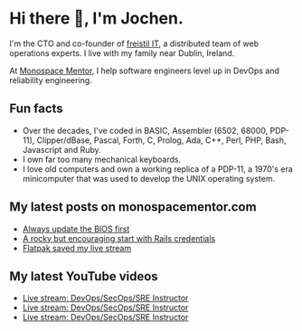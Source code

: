 # Hi there 👋, I'm Jochen.

I'm the CTO and co-founder of [freistil IT](https://www.freistil.it), a distributed team of web operations experts. I live with my family near Dublin, Ireland.

At [Monospace Mentor](https://monospacementor.com), I help software engineers level up in DevOps and reliability engineering.

## Fun facts

- Over the decades, I've coded in BASIC, Assembler (6502, 68000, PDP-11), Clipper/dBase, Pascal, Forth, C, Prolog, Ada, C++, Perl, PHP, Bash, Javascript and Ruby.
- I own far too many mechanical keyboards.
- I love old computers and own a working replica of a PDP-11, a 1970's era minicomputer that was used to develop the UNIX operating system.

## My latest posts on monospacementor.com

<!-- MONOSPACE:START -->
- [Always update the BIOS first](https://monospacementor.com/2025/02/always-update-bios-first/)
- [A rocky but encouraging start with Rails credentials](https://monospacementor.com/2024/12/a-rocky-but-encouraging-start-with-rails-credentials/)
- [Flatpak saved my live stream](https://monospacementor.com/2024/11/flatpak-saved-my-live-stream/)
<!-- MONOSPACE:END -->

## My latest YouTube videos

<!-- YOUTUBE:START -->
- [Live stream: DevOps/SecOps/SRE Instructor](https://www.youtube.com/watch?v=CWRtbztUXL4)
- [Live stream: DevOps/SecOps/SRE Instructor](https://www.youtube.com/watch?v=jOX1oC3W1ag)
- [Live stream: DevOps/SecOps/SRE Instructor](https://www.youtube.com/watch?v=Yv2yEaO6pTk)
<!-- YOUTUBE:END -->
